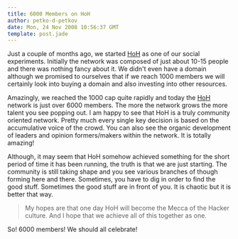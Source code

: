 ```yaml
---
title: 6000 Members on HoH
author: petko-d-petkov
date: Mon, 24 Nov 2008 10:56:37 GMT
template: post.jade
---
```


Just a couple of months ago, we started [HoH](http://www.houseofhackers.org) as one of our social experiments. Initially the network was composed of just about 10-15 people and there was nothing fancy about it. We didn't even have a domain although we promised to ourselves that if we reach 1000 members we will certainly look into buying a domain and also investing into other resources.

Amazingly, we reached the 1000 cap quite rapidly and today the [HoH](http://www.houseofhackers.org) network is just over 6000 members. The more the network grows the more talent you see popping out. I am happy to see that HoH is a truly community oriented network. Pretty much every single key decision is based on the accumulative voice of the crowd. You can also see the organic development of leaders and opinion formers/makers within the network. It is totally amazing!

Although, it may seem that HoH somehow achieved something for the short period of time it has been running, the truth is that we are just starting. The community is still taking shape and you see various branches of though forming here and there. Sometimes, you have to dig in order to find the good stuff. Sometimes the good stuff are in front of you. It is chaotic but it is better that way.

> My hopes are that one day HoH will become the Mecca of the Hacker culture. And I hope that we achieve all of this together as one.

So! 6000 members! We should all celebrate!
